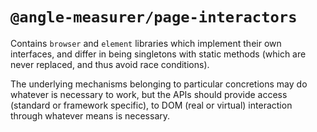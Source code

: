 # `@angle-measurer/page-interactors`

Contains `browser` and `element` libraries which implement their own interfaces, and differ in being singletons with static methods (which are never replaced, and thus avoid race conditions).

The underlying mechanisms belonging to particular concretions may do whatever is necessary to work, but the APIs should provide access (standard or framework specific), to DOM (real or virtual) interaction through whatever means is necessary.